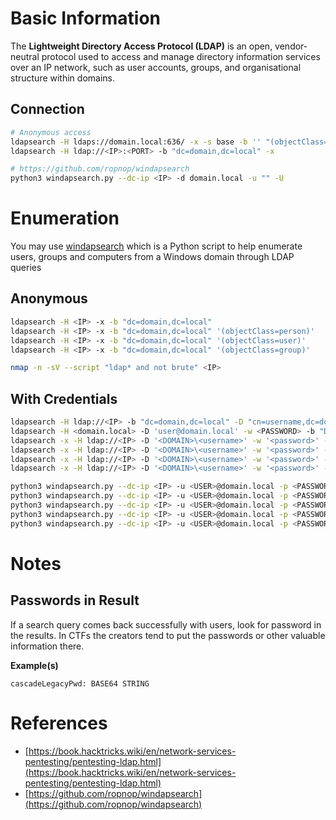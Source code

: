 # Basic Information
The **Lightweight Directory Access Protocol (LDAP)** is an open, vendor-neutral protocol used to access and manage directory information services over an IP network, such as user accounts, groups, and organisational structure within domains.

## Connection
```bash
# Anonymous access
ldapsearch -H ldaps://domain.local:636/ -x -s base -b '' "(objectClass=*)" "*" + # If LDAPS is ON
ldapsearch -H ldap://<IP>:<PORT> -b "dc=domain,dc=local" -x

# https://github.com/ropnop/windapsearch
python3 windapsearch.py --dc-ip <IP> -d domain.local -u "" -U
```


# Enumeration
You may use [windapsearch](https://github.com/ropnop/windapsearch) which is a Python script to help enumerate users, groups and computers from a Windows domain through LDAP queries
## Anonymous
```bash
ldapsearch -H <IP> -x -b "dc=domain,dc=local"
ldapsearch -H <IP> -x -b "dc=domain,dc=local" '(objectClass=person)'
ldapsearch -H <IP> -x -b "dc=domain,dc=local" '(objectClass=user)'
ldapsearch -H <IP> -x -b "dc=domain,dc=local" '(objectClass=group)'

nmap -n -sV --script "ldap* and not brute" <IP>
```

##  With Credentials
```bash
ldapsearch -H ldap://<IP> -b "dc=domain,dc=local" -D "cn=username,dc=domain,dc=local" -w <PASSWORD> -x
ldapsearch -H <domain.local> -D 'user@domain.local' -w <PASSWORD> -b "DC=domain,DC=local"
ldapsearch -x -H ldap://<IP> -D '<DOMAIN>\<username>' -w '<password>' -b "CN=Users,DC=<1_SUBDOMAIN>,DC=<TLD>"  # Get users
ldapsearch -x -H ldap://<IP> -D '<DOMAIN>\<username>' -w '<password>' -b "CN=Computers,DC=<1_SUBDOMAIN>,DC=<TLD>"  # Computers
ldapsearch -x -H ldap://<IP> -D '<DOMAIN>\<username>' -w '<password>' -b "CN=USERNAME_HERE,CN=Users,DC=<1_SUBDOMAIN>,DC=<TLD>"  # Own users
ldapsearch -x -H ldap://<IP> -D '<DOMAIN>\<username>' -w '<password>' -b "CN=Domain Admins,CN=Users,DC=<1_SUBDOMAIN>,DC=<TLD>"  # Domain admin

python3 windapsearch.py --dc-ip <IP> -u <USER>@domain.local -p <PASSWORD>
python3 windapsearch.py --dc-ip <IP> -u <USER>@domain.local -p <PASSWORD> --computers
python3 windapsearch.py --dc-ip <IP> -u <USER>@domain.local -p <PASSWORD> --privileged-users
python3 windapsearch.py --dc-ip <IP> -u <USER>@domain.local -p <PASSWORD> --da
python3 windapsearch.py --dc-ip <IP> -u <USER>@domain.local -p <PASSWORD> -- group
```


# Notes
## Passwords in Result
If a search query comes back successfully with users, look for password in the results. In CTFs the creators tend to put the passwords or other valuable information there.

**Example(s)**
```
cascadeLegacyPwd: BASE64 STRING
```


# References
- [https://book.hacktricks.wiki/en/network-services-pentesting/pentesting-ldap.html](https://book.hacktricks.wiki/en/network-services-pentesting/pentesting-ldap.html)
- [https://github.com/ropnop/windapsearch](https://github.com/ropnop/windapsearch)